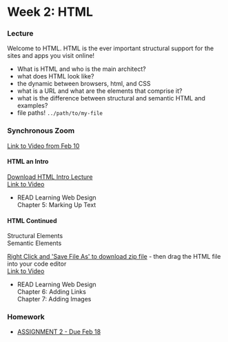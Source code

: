 # Week 2: HTML

### Lecture

Welcome to HTML. HTML is the ever important structural support for the sites and apps you visit online!

- What is HTML and who is the main architect?
- what does HTML look like?
- the dynamic between browsers, html, and CSS
- what is a URL and what are the elements that comprise it?
- what is the difference between structural and semantic HTML and examples?
- file paths! `../path/to/my-file`

### Synchronous Zoom
[Link to Video from Feb 10](https://nyu.zoom.us/rec/play/FSLg0HNTVPozQojyzsSHKi0iz5TNnL8NZkCx8X5FmG-JLyh4F6LRJpLzIMpbDNKmCGekuxT6FWe4lLFR.Gcf9PxbkION2H8DS)

#### HTML an Intro
[Download HTML Intro Lecture](https://onetimeuser.github.io/intro-web-comp-principles/week-2/Week-2.pdf)\
[Link to Video](https://nyu.zoom.us/rec/share/K9S15S_JCGsDOqW2VIFCq1MmIKMp_ChOGL70fEDkFchEfYZUr8jTPNkuw_gENSxT.BnNUvaUTGs66sszz?startTime=1612565477000)

- READ Learning Web Design\
    Chapter 5: Marking Up Text

#### HTML Continued
Structural Elements\
Semantic Elements

[Right Click and 'Save File As' to download zip file](https://onetimeuser.github.io/intro-web-comp-principles/week-2/intro-web-example.zip) - then drag the HTML file into your code editor\
[Link to Video](https://nyu.zoom.us/rec/share/dENqjYnoe1L73hi07xOSMMaeHPy7jNnRu-ev8YomQYpnfLf0DumNBfMjEZfVMrCm.-VWOyp5wxaMB9mwy)

- READ Learning Web Design\
    Chapter 6: Adding Links\
    Chapter 7: Adding Images

### Homework
- [ASSIGNMENT 2 - Due Feb 18](/assignments/assignment-2/)
